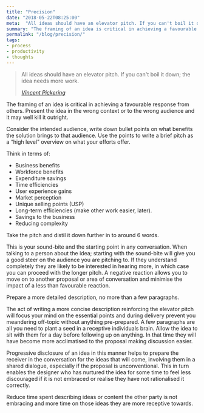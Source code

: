 ```yaml
---
title: "Precision"
date: "2018-05-22T08:25:00"
meta:  "All ideas should have an elevator pitch. If you can't boil it down; the idea needs more work"
summary: "The framing of an idea is critical in achieving a favourable response"
permalink: "/blog/precision/"
tags:
- process
- productivity
- thoughts
---
```


<blockquote>
    <p>All ideas should have an elevator pitch. If you can't boil it down; the idea needs more work.</p>
    <footer>
       <cite><a href="https://vincentp.me">Vincent Pickering</a></cite>
    </footer>
</blockquote>

The framing of an idea is critical in achieving a favourable response from others. Present the idea in the wrong context or to the wrong audience and it may well kill it outright.

Consider the intended audience, write down bullet points on what benefits the solution brings to that audience. Use the points to write a brief pitch as a “high level” overview on what your efforts offer.

Think in terms of:

- Business benefits
- Workforce benefits
- Expenditure savings
- Time efficiencies
- User experience gains
- Market perception
- Unique selling points (USP)
- Long-term efficiencies (make other work easier, later).
- Savings to the business
- Reducing complexity

Take the pitch and distil it down further in to around 6 words.

This is your sound-bite and the starting point in any conversation. When talking to a person about the idea; starting with the sound-bite will give you a good steer on the audience you are pitching to. If they understand completely they are likely to be interested in hearing more, in which case you can proceed with the longer pitch. A negative reaction allows you to move on to another proposal or area of conversation and minimise the impact of a less than favourable reaction.

Prepare a more detailed description, no more than a few paragraphs.

The act of writing a more concise description reinforcing the elevator pitch will focus your mind on the essential points and during delivery prevent you meandering off-topic without anything pre-prepared. A few paragraphs are all you need to plant a seed in a receptive individuals brain. Allow the idea to sit with them for a day before following up on anything. In that time they will have become more acclimatised to the proposal making discussion easier.

Progressive disclosure of an idea in this manner helps to prepare the receiver in the conversation for the ideas that will come, involving them in a shared dialogue, especially if the proposal is unconventional. This in turn enables the designer who has nurtured the idea for some time to feel less discouraged if it is not embraced or realise they have not rationalised it correctly.

Reduce time spent describing ideas or content the other party is not embracing and more time on those ideas they are more receptive towards.


